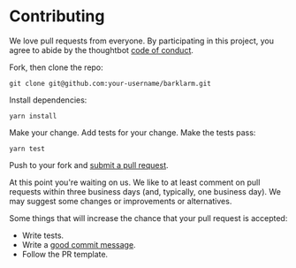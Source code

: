 # Contributing

We love pull requests from everyone. By participating in this project, you agree to abide by the thoughtbot
[code of conduct](https://github.com/kanekotic/barklarm/blob/main/CODE_OF_CONDUCT.md).

Fork, then clone the repo:

    git clone git@github.com:your-username/barklarm.git

Install dependencies:

    yarn install

Make your change. Add tests for your change. Make the tests pass:

    yarn test

Push to your fork and [submit a pull request][pr].

[pr]: https://github.com/kanekotic/barklarm/compare/

At this point you're waiting on us. We like to at least comment on pull requests within three business days (and,
typically, one business day). We may suggest some changes or improvements or alternatives.

Some things that will increase the chance that your pull request is accepted:

- Write tests.
- Write a [good commit message][commit].
- Follow the PR template.

[commit]: http://tbaggery.com/2008/04/19/a-note-about-git-commit-messages.html
